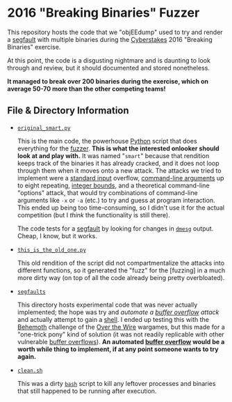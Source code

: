 2016 "Breaking Binaries" Fuzzer
============

This repository hosts the code that we "objEEdump" used to try and render a [segfault] with multiple binaries during the [Cyberstakes] 2016 "Breaking Binaries" exercise.

At this point, the code is a disgusting nightmare and is daunting to look through and review, but it should documented and stored nonetheless.

__It managed to break over 200 binaries during the exercise, which on average 50-70 more than the other competing teams!__

File & Directory Information
--------


* [`original_smart.py`](original_smart.py)

	This is the main code, the powerhouse [Python] script that does everything for the [fuzzer]. __This is what the interested onlooker should look at and play with.__ It was named "`smart`" because that rendition keeps track of the binaries it has already cracked, and it does not loop through them when it moves onto a new attack. The attacks we tried to implement were a [standard input] overflow, [command-line arguments] up to eight repeating, [integer bounds], and a theoretical command-line "options" attack, that would try combinations of command-line arguments like `-x` or `-a` (etc.) to try and guess at program interaction. This ended up being too time-consuming, so I didn't use it for the actual competition (but I _think_ the functionality is still there). 

	The code tests for a [segfault] by looking for changes in [`dmesg`][dmesg] output. Cheap, I know, but it works.


* [`this_is_the_old_one.py`](this_is_the_old_one.py)

	This old rendition of the script did not compartmentalize the attacks into different functions, so it generated the "fuzz" for the [fuzzing] in a much more dirty way (on top of all the code already being pretty overbloated).

* [`segfaults`](segfaults)

	This directory hosts experimental code that was never actually implemented; the hope was try and _automate a [buffer overflow] attack_ and actually attempt to gain a [shell]. I ended up testing this with the [Behemoth] challenge of the [Over the Wire]  wargames, but this made for a "one-trick pony" kind of solution (it was not readily replicable with other vulnerable [buffer overflows]). __An automated [buffer overflow] would be a worth while thing to implement, if at any point someone wants to try again.__

* [`clean.sh`](clean.sh)

	This was a dirty [`bash`][bash] script to kill any leftover processes and binaries that still happened to be running after execution.



[segfault]: https://en.wikipedia.org/wiki/Segmentation_fault
[Cyberstakes]: https://www.cyberstakesonline.com/
[buffer overflow]: https://en.wikipedia.org/wiki/Buffer_overflow
[buffer overflows]: https://en.wikipedia.org/wiki/Buffer_overflow
[shell]: https://en.wikipedia.org/wiki/Bash_%28Unix_shell%29
[bash]: https://en.wikipedia.org/wiki/Bash_%28Unix_shell%29
[Over the Wire]: http://overthewire.org/wargames/
[Behemoth]: http://overthewire.org/wargames/behemoth/
[Python]: https://www.python.org/
[fuzzer]: https://en.wikipedia.org/wiki/Fuzz_testing
[stdin]:https://en.wikipedia.org/wiki/Standard_streams#Standard_input_.28stdin.29
[standard input]: https://en.wikipedia.org/wiki/Standard_streams#Standard_input_.28stdin.29
[command-line arguments]: https://www.cs.bu.edu/teaching/c/program-args/
[integer bounds]: https://en.wikipedia.org/wiki/2147483647_%28number%29
[dmesg]: https://en.wikipedia.org/wiki/Dmesg